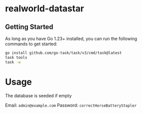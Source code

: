 # realworld-datastar

## Getting Started

As long as you have Go 1.23+ installed, you can run the following commands to get started:

```bash
go install github.com/go-task/task/v3/cmd/task@latest
task tools
task -w
```

# Usage

The database is seeded if empty

Email: `admin@example.com`
Password: `correctHorseBatteryStapler`
